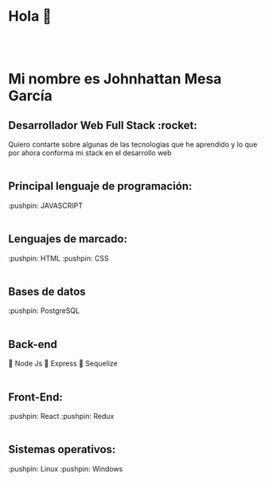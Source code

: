 

<h1>Hola 👋 </h1>
<BR>
<BR>


<h1>Mi nombre es Johnhattan Mesa García</h1>
<h2>Desarrollador Web Full Stack :rocket: </h2>

Quiero contarte sobre algunas de las tecnologias que he aprendido y lo que por ahora conforma mi stack en el desarrollo web
<BR>
<BR>



<h2> Principal lenguaje de programación: </h2>
:pushpin: JAVASCRIPT
<BR>
<BR>
 
 <h2>Lenguajes de marcado: </h2>
:pushpin: HTML 
:pushpin: CSS 
<BR>
<BR>


<h2>Bases de datos</h2>
:pushpin: PostgreSQL
<BR>
<BR>

<h2>Back-end</h2>

:pushpin: Node Js 
:pushpin: Express 
:pushpin: Sequelize
<BR>
<BR>


<h2>Front-End:</h2>
:pushpin: React
:pushpin: Redux
<BR>
<BR>
 
<h2>Sistemas operativos:</h2>
:pushpin: Linux
:pushpin: Windows
<BR>
<BR>

